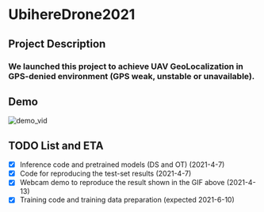 # UbihereDrone2021
## Project Description
### We launched this project to achieve UAV GeoLocalization in GPS-denied environment (GPS weak, unstable or unavailable).

## Demo
![demo_vid](assets/loftr-github-demo.gif)

## TODO List and ETA
- [x] Inference code and pretrained models (DS and OT) (2021-4-7)
- [x] Code for reproducing the test-set results (2021-4-7)
- [x] Webcam demo to reproduce the result shown in the GIF above (2021-4-13)
- [x] Training code and training data preparation (expected 2021-6-10)

